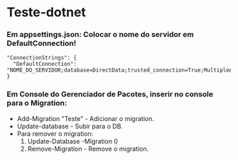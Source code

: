# Teste-dotnet

 ### Em **appsettings.json**: Colocar o nome do servidor em **DefaultConnection**!
    "ConnectionStrings": {
      "DefaultConnection": "NOME_DO_SERVIDOR;database=DirectData;trusted_connection=True;MultipleActiveResultSets=True;TrustServerCertificate=True;"
    }
    
    
 ### Em Console do Gerenciador de Pacotes, inserir no console para o **Migration**:
  * Add-Migration "Teste" - Adicionar o migration.
  * Update-database - Subir para o DB.
  * Para remover o migration:
     1. Update-Database -Migration 0
     2. Remove-Migration - Remove o migration.
  
  
 
   
